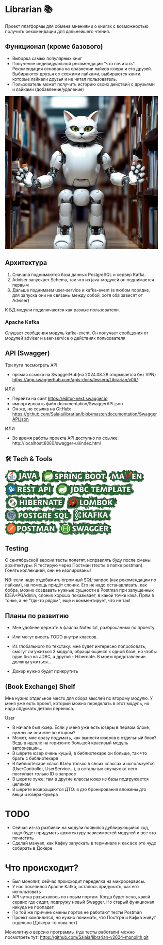# Librarian 📚

Проект платформы для обмена мнениями о книгах с возможностью получить рекомендации для дальнейшего чтения.

## Функционал (кроме базового)
* Выборка самых популярных книг
* Получение индивидуальной рекомендации "что почитать". Рекомендация основана на сравнении лайков юзера и его друзей. Выбираются друзья со схожими лайками, выбираются книги, которые лайкали друзья и не читал пользователь.
* Пользователь может получить историю своих действий с друзьями и лайками (добавление/удаление)

<div>
<img width="1024" alt="Friendly robot-cat at a library" src="assets/librarian_robo_cat_orig.jpg">
</div>

## Архитектура
1. Сначала поднимаются база данных PostgreSQL и сервер Kafka.
2. Adviser запускает Schema, так что из java-модулей он поднимается первым
3. Дальше поднимаем user-service и kafka-event (в любом порядке, для запуска они не связаны между собой, хотя оба зависят от Adviser)

К БД модули подключаются как разные пользователи.

### Apache Kafka
Слушает сообщения модуль kafka-event. 
Он получает сообщения от модулей adviser и user-service о действиях пользователя.

## API (Swagger)
Три пути посмотреть API:
* прямая ссылка на SwaggerHub(на 2024.08.28 открывается без VPN) https://app.swaggerhub.com/apis-docs/lessera/Librarian/v0#/

ИЛИ
* Перейти на сайт https://editor-next.swagger.io
* импортировать файл documentation/SwaggerAPI.json
* Он же, но ссылка на GitHub: https://github.com/Salaia/librarian/blob/master/documentation/SwaggerAPI.json

ИЛИ
* Во время работы проекта API доступно по ссылке:
http://localhost:8080/swagger-ui/index.html

## 🛠 Tech & Tools

<div>
      <img src="https://github.com/Salaia/icons/blob/main/green/Java.png?raw=true" title="Java" alt="Java" height="40"/>
      <img src="https://github.com/Salaia/icons/blob/main/green/SPRING%20boot.png?raw=true" title="Spring Boot" alt="Spring Boot" height="40"/>
      <img src="https://github.com/Salaia/icons/blob/main/green/Maven.png?raw=true" title="Apache Maven" alt="Apache Maven" height="40"/>
<img src="https://github.com/Salaia/icons/blob/main/green/Rest%20API.png?raw=true" title="Rest API" alt="Rest API" height="40"/> 
<img src="https://github.com/Salaia/icons/blob/main/green/JDBC.png?raw=true" title="JDBC" alt="JDBC" height="40"/>
<img src="https://github.com/Salaia/icons/blob/main/green/Hibernate.png?raw=true" title="Hibernate" alt="Hibernate" height="40"/>
      <img src="https://github.com/Salaia/icons/blob/main/green/Lombok.png?raw=true" title="Lombok" alt="Lombok" height="40"/>
<img src="https://github.com/Salaia/icons/blob/main/green/PostgreSQL.png?raw=true" title="PostgreSQL" alt="PostgreSQL" height="40"/>
<img src="https://github.com/Salaia/icons/blob/main/green/Kafka-3.png?raw=true" title="Kafka" alt="Apache Kafka" height="40"/>
<img src="https://github.com/Salaia/icons/blob/main/green/Postman.png?raw=true" title="Postman" alt="Postman" height="40"/>
<img src="https://github.com/Salaia/icons/blob/main/green/Swagger.png?raw=true" title="Swagger" alt="Swagger" height="40"/>
</div>

## Testing
С сентябрьской версии тесты полетят, исправлять буду после смены архитектуры.
Я тестирую через Постман (тесты в папке postman). Гонять коллекцией, они не изолированы!

NB: если надо отдебажить огромный SQL-запрос (как рекомендации по лайкам), на помощь придёт слоник. 
Его не надо останавливать, как бобра, можно создавать нужные сущности в Postman 
при запущенных IDEA+PGAdmin, слоник хорошо показывает, в какой точке кака. 
Прям в точке, а не "где-то рядом", еще и комментирует, что не так!

## Планы по развитию
* Мне удобнее держать в файлах Notes.txt, разбросанных по проекту. 
* Или могут висеть TODO внутри классов.

* Из глобального по техстаку: мне будет интересно попробовать, 
смогут ли ужиться 2 модуля, обращающиеся к одной базе, 
 но чтобы один был на JDBC, а другой - Hibernate. В моем представлении должны ужиться...
* Докер нужно будет прикрутить

## (Book Exchange) Shelf

Мне нужно отдельное место для сбора мыслей по второму модулю. 
У меня уже есть проект, который можно переделать в этот модуль, но надо обдумать детали переноса.

User
* В начале был юзер. Если у меня уже есть юзеры в первом блоке, нужны ли они мне во втором?
* Может, мне сразу подумать, как вынести юзеров в отдельный блок? Ведь в идеале на горизонте большой красивый модуль авторизации...
* В шерите юзер очень куцый, в библиотекаре он больше, так что брать с библиотекаря
* В библиотекаре класс Юзер только в своих классах и используется (UserController, UserService...), в остальных случаях от него поступает только ID в запросе
* В шерите хуже: там в другие классы юзер из базы подгружается целиком
* В шерите возвращаются ДТО: в дто бронирования вложены дто вещи и юзера-букера

# TODO
* Сейчас из-за разбивки на модули появился дублирующийся код, надо будет придумать архитектуру зависимостей модулей и все это почистить
* Сделай мануал, как Кафку запускать в терминале и как все это чудо собирать в Докере

# Что происходит?

* Был монолит, сейчас происходит переделка на микросервисы.
* У нас поселился Apache Kafka, осталось придумать, как его использовать
* API чутка разъехалось по новым портам. Когда будет ясно, какой сервис где сидит, подгружу новый Swagger. Но старый функционал никуда не пропадет.
* По той же причине смены портов не работают тесты Postman
* Проект компилится, но нужно понимать, что Постгре и Кафка живут отдельно (Докера-то пока нет)

Монолитную версию программы (где тесты работали) можно посмотреть тут:
https://github.com/Salaia/librarian-v2024-monolith.git

